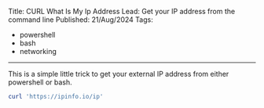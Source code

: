 Title: CURL What Is My Ip Address
Lead: Get your IP address from the command line
Published: 21/Aug/2024
Tags:
  - powershell
  - bash
  - networking
---

This is a simple little trick to get your external IP address from either powershell or bash.

```powershell
curl 'https://ipinfo.io/ip'
```
